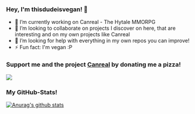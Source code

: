 ### Hey, I'm thisdudeisvegan! 👋

- 🔭 I’m currently working on Canreal - The Hytale MMORPG
- 👯 I’m looking to collaborate on projects I discover on here, that are interesting and on my own projects like Canreal
- 🤔 I’m looking for help with everything in my own repos you can improve!
- ⚡ Fun fact: I'm vegan :P
### Support me and the project [Canreal](https://github.com/canreal) by donating me a pizza!
<a href="https://www.buymeacoffee.com/thisdudeisvegan"><img src="https://img.buymeacoffee.com/button-api/?text=Buy me a pizza&emoji=🍕&slug=thisdudeisvegan&button_colour=FFDD00&font_colour=000000&font_family=Cookie&outline_colour=000000&coffee_colour=ffffff"></a>
### My GitHub-Stats!
[![Anurag's github stats](https://github-readme-stats.vercel.app/api?username=thisdudeisvegan&count_private=true&show_icons=true&theme=dracula)](https://github.com/anuraghazra/github-readme-stats)
